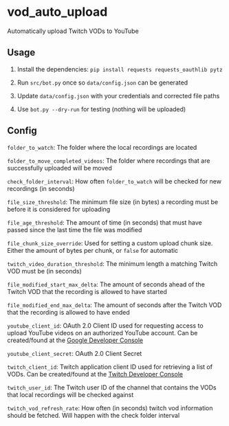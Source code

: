 # vod_auto_upload
Automatically upload Twitch VODs to YouTube

## Usage
1. Install the dependencies: `pip install requests requests_oauthlib pytz`

2. Run `src/bot.py` once so `data/config.json` can be generated

3. Update `data/config.json` with your credentials and corrected file paths

4. Use `bot.py --dry-run` for testing (nothing will be uploaded)

## Config
`folder_to_watch`: The folder where the local recordings are located

`folder_to_move_completed_videos`: The folder where recordings that are successfully uploaded will be moved

`check_folder_interval`: How often `folder_to_watch` will be checked for new recordings (in seconds)

`file_size_threshold`: The minimum file size (in bytes) a recording must be before it is considered for uploading

`file_age_threshold`: The amount of time (in seconds) that must have passed since the last time the file was modified

`file_chunk_size_override`: Used for setting a custom upload chunk size. Either the amount of bytes per chunk, or `false` for automatic

`twitch_video_duration_threshold`: The minimum length a matching Twitch VOD must be (in seconds)

`file_modified_start_max_delta`: The amount of seconds ahead of the Twitch VOD that the recording is allowed to have started

`file_modified_end_max_delta`: The amount of seconds after the Twitch VOD that the recording is allowed to have ended

`youtube_client_id`: OAuth 2.0 Client ID used for requesting access to upload YouTube videos on an authorized YouTube account. Can be created/found at the [Google Developer Console](https://console.developers.google.com/)

`youtube_client_secret`: OAuth 2.0 Client Secret

`twitch_client_id`: Twitch application client ID used for retrieving a list of VODs. Can be created/found at the [Twitch Developer Console](https://dev.twitch.tv/console/apps)

`twitch_user_id`: The Twitch user ID of the channel that contains the VODs that local recordings will be checked against

`twitch_vod_refresh_rate`: How often (in seconds) twitch vod information should be fetched. Will happen with the check folder interval
